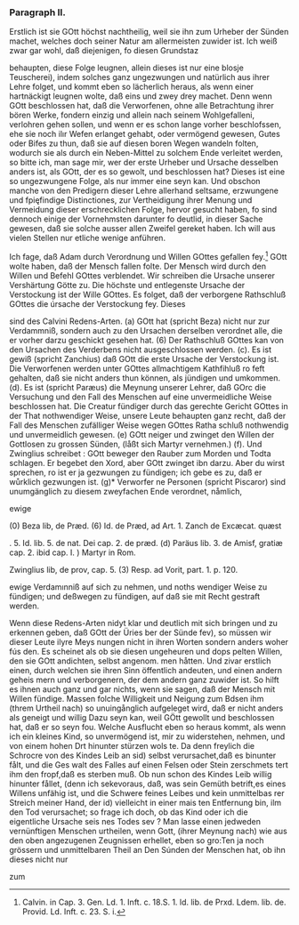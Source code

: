 

### Paragraph II. ###

Erstlich ist sie GOtt höchst nachtheilig,
weil sie ihn zum Urheber der Sünden machet, welches
doch seiner Natur am allermeisten zuwider ist. Ich
weiß zwar gar wohl, daß diejenigen, fo diesen Grundstaz
<!-- Seite 168 -->
behaupten, diese Folge leugnen, allein dieses ist nur
eine blosje Teuscherei), indem solches ganz ungezwungen 
und natürlich aus ihrer Lehre folget, und kommt
eben so lächerlich heraus, als wenn einer hartnäckigt
leugnen wolte, daß eins und zwey drey machet. Denn
wenn GOtt beschlossen hat, daß die Verworfenen,
ohne alle Betrachtung ihrer bören Werke, fondern einzig
und allein nach seinem Wohlgefalleni, verlohren
gehen sollen, und wenn er es schon lange vorher beschlofssen,
ehe sie noch ilır Wefen erlanget gehabt, oder vermögend
gewesen, Gutes oder Bifes zu thun, daß sie
auf diesen boren Wegen wandeln folten, wodurch sie als
durch ein Neben-Mittel zu solchem Ende verleitet werden,
so bitte ich, man sage mir, wer der erste Urheber
und Ursache desselben anders ist, als GOtt, der es so
gewolt, und beschlossen hat? Dieses ist eine so ungezwungene
Folge, als nur immer eine seyn kan. Und
obschon manche von den Predigern dieser Lehre allerhand
seltsame, erzwungene und fpięfindige Distinctiones,
zur Vertheidigung ihrer Menung und Vermeidung
dieser erschrecklichen Folge, hervor gesucht haben,
fo sind dennoch einige der Vornehmsten darunter fo
deutlid, in dieser Sache gewesen, daß sie solche ausser
allen Zweifel gereket haben. Ich will aus vielen
Stellen nur etliche wenige anführen.

Ich fage, daß Adam durch Verordnung
und Willen GOttes gefallen fey.[^k6f2] GOtt wolte
haben, daß der Mensch fallen folte. Der Mensch 
wird durch den Willen und Befehl GOttes verblendet.
Wir schreiben die Ursache unserer Vershärtung
Götte zu. Die höchste und entlegenste
Ursache der Verstockung ist der Wille GOttes.
Es folget, daß der verborgene Rathschluß
GOttes die úrsache der Verstockung fey. Dieses
<!-- Seite 168 -->
sind des Calvini Redens-Arten. (a) GOtt hat 
(spricht Beza) nicht nur zur Verdammniß, sondern
auch zu den Ursachen derselben verordnet alle, die er vorher darzu geschickt gesehen hat. (6) Der Rathschluß GOttes kan von den Ursachen des Verderbens nicht ausgeschlossen werden. (c). Es ist gewiß (spricht Zanchius) daß GOtt die erste Ursache der Verstockung ist. Die Verworfenen werden unter GOttes allmachtigem Kathfihluß ro feft gehalten, daß sie nicht anders thun können, als jündigen und umkommen. (d). Es ist (spricht Paræus) die Meynung unserer Lehrer, daß GOrc die Versuchung und den Fall des Menschen auf eine unvermeidliche Weise beschlossen hat. Die Creatur fündiger durch das gerechte Gericht GOttes in der That nothwendiger Weise, unsere Leute behaupten ganz recht, daß der Fall des Menschen zufälliger Weise wegen GOttes Ratha schluß nothwendig und unvermeidlich gewesen. (e) GOtt neiger und zwinget den Willen der Gottlosen zu grossen Sünden, (låßt sich Martyr vernehmen.) (f). Und Zwinglius schreibet : GOtt beweger den Rauber zum Morden und Todta schlagen. Er begebet den Xord, aber GOtt zwinget ibn darzu. Aber du wirst sprechen, ro ist er ja gezwungen zu fündigen; ich gebe es zu, daß er wůrklich gezwungen ist. (g)* Verworfer ne Personen (spricht Piscaror) sind unumgänglich zu diesem zweyfachen Ende verordnet, nåmlich,

ewige

(0) Beza lib, de Præd. 
(6) Id. de Præd, ad Art. 1. 
   Zanch de Excæcat. quæst 

. 5. Id. lib. 5. de nat. Dei cap. 2. de præd. (d) Paräus lib. 3. de Amisf, gratiæ cap. 2. ibid cap. I. ) Martyr in Rom.

Zwinglius lib, de prov, cap. 5. (3) Resp. ad Vorit, part. 1. p. 120.

ewige Verdamınniß auf sich zu nehmen, und noths wendiger Weise zu fündigen; und deßwegen zu fündigen, auf daß sie mit Recht gestraft werden.

Wenn diese Redens-Arten nidyt klar und deutlich mit sich bringen und zu erkennen geben, daß GOtt der Üries ber der Sünde fev), so müssen wir dieser Leute ilyre Meys nungen nicht in ihren Worten sondern anders woher fús den. Es scheinet als ob sie diesen ungeheuren und dops pelten Willen, den sie GOtt andichten, selbst angenom. men håtten. Und zivar erstlich einen, durch welchen sie ihren Sinn öffentlich andeuten, und einen andern geheis mern und verborgenern, der dem andern ganz zuwider ist. So hilft es ihnen auch ganz und gar nichts, wenn sie sagen, daß der Mensch mit Willen fündige. Massen folche Willigkeit und Neigung zum Bdsen ihm (threm Urtheil nach) so unuingånglich aufgeleget wird, daß er nicht anders als geneigt und willig Dazu seyn kan, weil GÖtt gewollt und beschlossen hat, daß er so seyn fou. Welche Ausflucht eben so heraus kommt, als wenn ich ein kleines Kind, so unvermögend ist, mir zu widerstehen, nehmen, und von einem hohen Drt hinunter stürzen wols te. Da denn freylich die Schrocre von des Kindes Leib an sid) selbst verursachet,daß es binunter fålt, und die Ges walt des Falles auf einen Felsen oder Stein zerschmets tert ihm den fropf,daß es sterben muß. Ob nun schon des Kindes Leib willig hinunter fållet, (denn ich sekevoraus, daß, was sein Gemüth betrift,es eines Willens unfähig ist, und die Schwere feines Leibes und kein unmittelbas rer Streich meiner Hand, der id) vielleicht in einer mais ten Entfernung bin, ilm den Tod verursachet; so frage ich doch, ob das Kind oder ich die eigentliche Ursache seis nes Todes sev ? Man lasse einen jedweden vernünftigen Menschen urtheilen, wenn Gott, (ihrer Meynung nach) wie aus den oben angezugenen Zeugnissen erhellet, eben so gro:Ten ja noch grössern und unmittelbaren Theil an Den Súnden der Menschen hat, ob ihn dieses nicht nur

zum

[^k6f2]: Calvin. in Cap. 3. Gen. Ld. 1. Inft. c. 18.S. 1. ld. lib. de Prxd. Ldem. lib. de. Provid. Ld. Inft. c. 23. S. i.